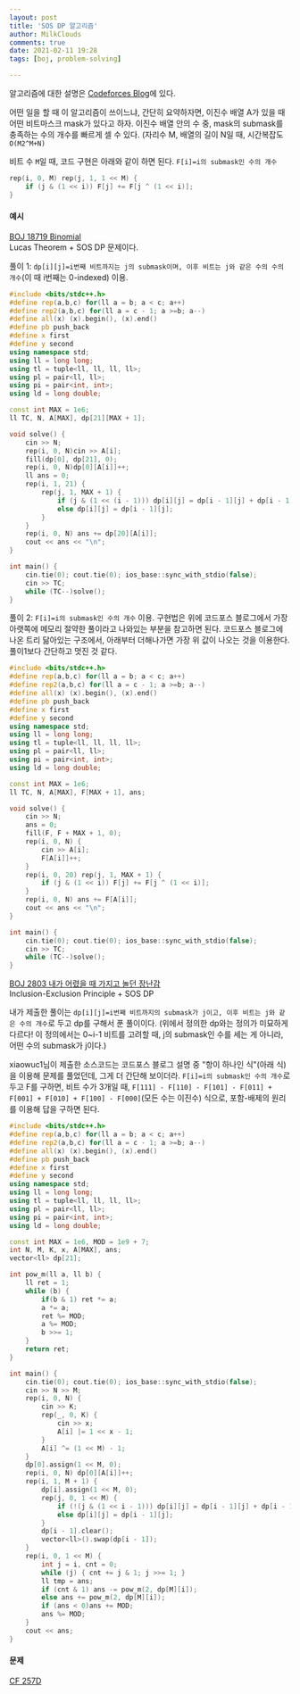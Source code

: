 ```yaml
---
layout: post
title: 'SOS DP 알고리즘'
author: MilkClouds
comments: true
date: 2021-02-11 19:28
tags: [boj, problem-solving]

---
```



알고리즘에 대한 설명은 [Codeforces Blog](https://codeforces.com/blog/entry/45223)에 있다.

어떤 일을 할 때 이 알고리즘이 쓰이느냐, 간단히 요약하자면, 이진수 배열 A가 있을 때 어떤 비트마스크 mask가 있다고 하자.
이진수 배열 안의 수 중, mask의 submask를 충족하는 수의 개수를 빠르게 셀 수 있다. (자리수 M, 배열의 길이 N일 때, 시간복잡도 `O(M2^M+N)`  


비트 수 `M`일 때, 코드 구현은 아래와 같이 하면 된다. `F[i]=i의 submask인 수의 개수`   
```cpp
rep(i, 0, M) rep(j, 1, 1 << M) {
	if (j & (1 << i)) F[j] += F[j ^ (1 << i)];
}
```


#### 예시  

[BOJ 18719 Binomial](http://boj.kr/18719)  
Lucas Theorem + SOS DP 문제이다.  

풀이 1: `dp[i][j]=i번째 비트까지는 j의 submask이며, 이후 비트는 j와 같은 수의 수의 개수`(이 때 i번째는 0-indexed) 이용.  
```cpp
#include <bits/stdc++.h>
#define rep(a,b,c) for(ll a = b; a < c; a++)
#define rep2(a,b,c) for(ll a = c - 1; a >=b; a--)
#define all(x) (x).begin(), (x).end()
#define pb push_back
#define x first
#define y second
using namespace std;
using ll = long long;
using tl = tuple<ll, ll, ll, ll>;
using pl = pair<ll, ll>;
using pi = pair<int, int>;
using ld = long double;

const int MAX = 1e6;
ll TC, N, A[MAX], dp[21][MAX + 1];

void solve() {
	cin >> N;
	rep(i, 0, N)cin >> A[i];
	fill(dp[0], dp[21], 0);
	rep(i, 0, N)dp[0][A[i]]++;
	ll ans = 0;
	rep(i, 1, 21) {
		rep(j, 1, MAX + 1) {
			if (j & (1 << (i - 1))) dp[i][j] = dp[i - 1][j] + dp[i - 1][j ^ (1 << (i - 1))];
			else dp[i][j] = dp[i - 1][j];
		}
	}
	rep(i, 0, N) ans += dp[20][A[i]];
	cout << ans << "\n";
}

int main() {
	cin.tie(0); cout.tie(0); ios_base::sync_with_stdio(false);
	cin >> TC;
	while (TC--)solve();
}
```

풀이 2: `F[i]=i의 submask인 수의 개수` 이용. 구현법은 위에 코드포스 블로그에서 가장 아랫쪽에 메모리 절약한 풀이라고 나와있는 부분을 참고하면 된다. 코드포스 블로그에 나온 트리 닮아있는 구조에서, 아래부터 더해나가면 가장 위 값이 나오는 것을 이용한다. 풀이1보다 간단하고 멋진 것 같다.  

```cpp
#include <bits/stdc++.h>
#define rep(a,b,c) for(ll a = b; a < c; a++)
#define rep2(a,b,c) for(ll a = c - 1; a >=b; a--)
#define all(x) (x).begin(), (x).end()
#define pb push_back
#define x first
#define y second
using namespace std;
using ll = long long;
using tl = tuple<ll, ll, ll, ll>;
using pl = pair<ll, ll>;
using pi = pair<int, int>;
using ld = long double;

const int MAX = 1e6;
ll TC, N, A[MAX], F[MAX + 1], ans;

void solve() {
	cin >> N;
	ans = 0;
	fill(F, F + MAX + 1, 0);
	rep(i, 0, N) {
		cin >> A[i];
		F[A[i]]++;
	}
	rep(i, 0, 20) rep(j, 1, MAX + 1) {
		if (j & (1 << i)) F[j] += F[j ^ (1 << i)];
	}
	rep(i, 0, N) ans += F[A[i]];
	cout << ans << "\n";
}

int main() {
	cin.tie(0); cout.tie(0); ios_base::sync_with_stdio(false);
	cin >> TC;
	while (TC--)solve();
}
```


[BOJ 2803 내가 어렸을 때 가지고 놀던 장난감](http://boj.kr/2803)  
Inclusion-Exclusion Principle + SOS DP  

내가 제출한 풀이는 `dp[i][j]=i번째 비트까지의 submask가 j이고, 이후 비트는 j와 같은 수의 개수`로 두고 dp를 구해서 푼 풀이이다. (위에서 정의한 dp와는 정의가 미묘하게 다르다! 이 정의에서는 0~i-1 비트를 고려할 때, j의 submask인 수를 세는 게 아니라, 어떤 수의 submask가 j이다.)   

xiaowuc1님이 제출한 소스코드는 코드포스 블로그 설명 중 "항이 하나인 식"(아래 식)을 이용해 문제를 풀었던데, 그게 더 간단해 보이더라. `F[i]=i의 submask인 수의 개수`로 두고 F를 구하면, 비트 수가 3개일 때, `F[111] - F[110] - F[101] - F[011] + F[001] + F[010] + F[100] - F[000]`(모든 수는 이진수) 식으로, 포함-배제의 원리를 이용해 답을 구하면 된다.  
```cpp
#include <bits/stdc++.h>
#define rep(a,b,c) for(ll a = b; a < c; a++)
#define rep2(a,b,c) for(ll a = c - 1; a >=b; a--)
#define all(x) (x).begin(), (x).end()
#define pb push_back
#define x first
#define y second
using namespace std;
using ll = long long;
using tl = tuple<ll, ll, ll, ll>;
using pl = pair<ll, ll>;
using pi = pair<int, int>;
using ld = long double;

const int MAX = 1e6, MOD = 1e9 + 7;
int N, M, K, x, A[MAX], ans;
vector<ll> dp[21];

int pow_m(ll a, ll b) {
	ll ret = 1;
	while (b) {
		if(b & 1) ret *= a;
		a *= a;
		ret %= MOD;
		a %= MOD;
		b >>= 1;
	}
	return ret;
}

int main() {
	cin.tie(0); cout.tie(0); ios_base::sync_with_stdio(false);
	cin >> N >> M;
	rep(i, 0, N) {
		cin >> K;
		rep(_, 0, K) {
			cin >> x;
			A[i] |= 1 << x - 1;
		}
		A[i] ^= (1 << M) - 1;
	}
	dp[0].assign(1 << M, 0);
	rep(i, 0, N) dp[0][A[i]]++;
	rep(i, 1, M + 1) {
		dp[i].assign(1 << M, 0);
		rep(j, 0, 1 << M) {
			if (!(j & (1 << i - 1))) dp[i][j] = dp[i - 1][j] + dp[i - 1][j ^ (1 << i - 1)];
			else dp[i][j] = dp[i - 1][j];
		}
		dp[i - 1].clear();
		vector<ll>().swap(dp[i - 1]);
	}
	rep(i, 0, 1 << M) {
		int j = i, cnt = 0;
		while (j) { cnt += j & 1; j >>= 1; }
		ll tmp = ans;
		if (cnt & 1) ans -= pow_m(2, dp[M][i]);
		else ans += pow_m(2, dp[M][i]);
		if (ans < 0)ans += MOD;
		ans %= MOD;
	}
	cout << ans;
}
```


#### 문제

[CF 257D](http://www.codeforces.com/problemset/problem/449/D)
